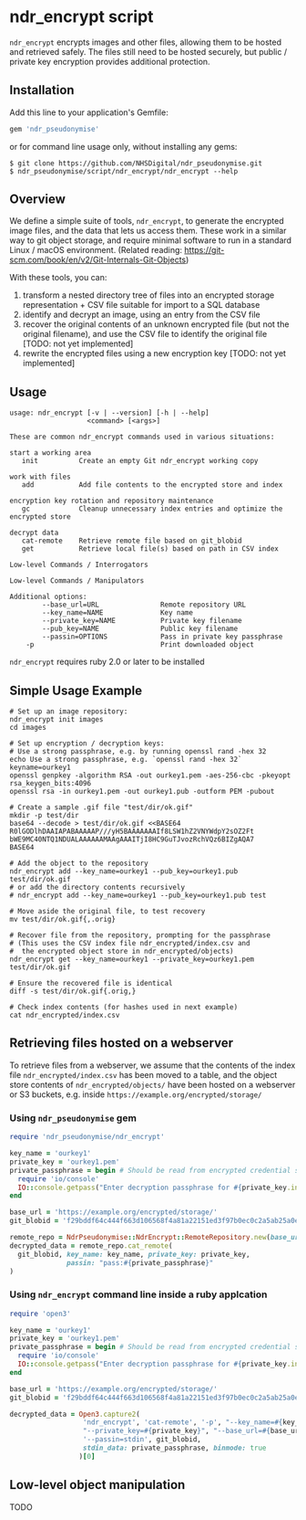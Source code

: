 # ndr_encrypt script

`ndr_encrypt` encrypts images and other files, allowing them to be hosted and
retrieved safely. The files still need to be hosted securely, but public /
private key encryption provides additional protection.

## Installation

Add this line to your application's Gemfile:

```ruby
gem 'ndr_pseudonymise'
```

or for command line usage only, without installing any gems:

``` shell
$ git clone https://github.com/NHSDigital/ndr_pseudonymise.git
$ ndr_pseudonymise/script/ndr_encrypt/ndr_encrypt --help
```

## Overview

We define a simple suite of tools, `ndr_encrypt`, to generate the encrypted
image files, and the data that lets us access them. These work in a similar way
to git object storage, and require minimal software to run in a standard Linux
/ macOS environment. (Related reading:
https://git-scm.com/book/en/v2/Git-Internals-Git-Objects)

With these tools, you can:
1. transform a nested directory tree of files into an encrypted storage
   representation + CSV file suitable for import to a SQL database
2. identify and decrypt an image, using an entry from the CSV file
3. recover the original contents of an unknown encrypted file (but not the
   original filename), and use the CSV file to identify the original file
   [TODO: not yet implemented]
4. rewrite the encrypted files using a new encryption key [TODO: not yet
   implemented]

## Usage

```
usage: ndr_encrypt [-v | --version] [-h | --help]
                   <command> [<args>]

These are common ndr_encrypt commands used in various situations:

start a working area
   init          Create an empty Git ndr_encrypt working copy

work with files
   add           Add file contents to the encrypted store and index

encryption key rotation and repository maintenance
   gc            Cleanup unnecessary index entries and optimize the encrypted store

decrypt data
   cat-remote    Retrieve remote file based on git_blobid
   get           Retrieve local file(s) based on path in CSV index

Low-level Commands / Interrogators

Low-level Commands / Manipulators

Additional options:
        --base_url=URL               Remote repository URL
        --key_name=NAME              Key name
        --private_key=NAME           Private key filename
        --pub_key=NAME               Public key filename
        --passin=OPTIONS             Pass in private key passphrase
    -p                               Print downloaded object
```

`ndr_encrypt` requires ruby 2.0 or later to be installed

## Simple Usage Example

``` shell
# Set up an image repository:
ndr_encrypt init images
cd images

# Set up encryption / decryption keys:
# Use a strong passphrase, e.g. by running openssl rand -hex 32
echo Use a strong passphrase, e.g. `openssl rand -hex 32`
keyname=ourkey1
openssl genpkey -algorithm RSA -out ourkey1.pem -aes-256-cbc -pkeyopt rsa_keygen_bits:4096
openssl rsa -in ourkey1.pem -out ourkey1.pub -outform PEM -pubout

# Create a sample .gif file "test/dir/ok.gif"
mkdir -p test/dir
base64 --decode > test/dir/ok.gif <<BASE64
R0lGODlhDAAIAPABAAAAAP///yH5BAAAAAAAIf8LSW1hZ2VNYWdpY2sOZ2Ft
bWE9MC40NTQ1NDUALAAAAAAMAAgAAAITjI8HC9GuTJvozRchVQz6BIZgAQA7
BASE64

# Add the object to the repository
ndr_encrypt add --key_name=ourkey1 --pub_key=ourkey1.pub test/dir/ok.gif
# or add the directory contents recursively
# ndr_encrypt add --key_name=ourkey1 --pub_key=ourkey1.pub test

# Move aside the original file, to test recovery
mv test/dir/ok.gif{,.orig}

# Recover file from the repository, prompting for the passphrase
# (This uses the CSV index file ndr_encrypted/index.csv and
#  the encrypted object store in ndr_encrypted/objects)
ndr_encrypt get --key_name=ourkey1 --private_key=ourkey1.pem test/dir/ok.gif

# Ensure the recovered file is identical
diff -s test/dir/ok.gif{.orig,}

# Check index contents (for hashes used in next example)
cat ndr_encrypted/index.csv
```

## Retrieving files hosted on a webserver

To retrieve files from a webserver, we assume that the contents of the index
file `ndr_encrypted/index.csv` has been moved to a table, and the object store
contents of `ndr_encrypted/objects/` have been hosted on a webserver or S3
buckets, e.g. inside `https://example.org/encrypted/storage/`

### Using `ndr_pseudonymise` gem

``` ruby
require 'ndr_pseudonymise/ndr_encrypt'

key_name = 'ourkey1'
private_key = 'ourkey1.pem'
private_passphrase = begin # Should be read from encrypted credential storage
  require 'io/console'
  IO::console.getpass("Enter decryption passphrase for #{private_key.inspect}: ")
end

base_url = 'https://example.org/encrypted/storage/'
git_blobid = 'f29bddf64c444f663d106568f4a81a22151ed3f97b0ec0c2a5ab25a0e8a02515'

remote_repo = NdrPseudonymise::NdrEncrypt::RemoteRepository.new(base_url: base_url)
decrypted_data = remote_repo.cat_remote(
  git_blobid, key_name: key_name, private_key: private_key,
              passin: "pass:#{private_passphrase}"
)
```

### Using `ndr_encrypt` command line inside a ruby applcation

``` ruby
require 'open3'

key_name = 'ourkey1'
private_key = 'ourkey1.pem'
private_passphrase = begin # Should be read from encrypted credential storage
  require 'io/console'
  IO::console.getpass("Enter decryption passphrase for #{private_key.inspect}: ")
end

base_url = 'https://example.org/encrypted/storage/'
git_blobid = 'f29bddf64c444f663d106568f4a81a22151ed3f97b0ec0c2a5ab25a0e8a02515'

decrypted_data = Open3.capture2(
                  'ndr_encrypt', 'cat-remote', '-p', "--key_name=#{key_name}",
                  "--private_key=#{private_key}", "--base_url=#{base_url}",
                  '--passin=stdin', git_blobid,
                  stdin_data: private_passphrase, binmode: true
                 )[0]
```

## Low-level object manipulation

TODO
